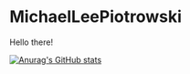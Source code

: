 # MichaelLeePiotrowski

Hello there!

[![Anurag's GitHub stats](https://github-readme-stats.vercel.app/api?username=MichaelLeePiotrowski)](https://github.com/anuraghazra/github-readme-stats)

